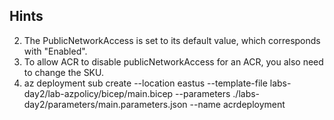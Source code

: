 ## Hints
2. The PublicNetworkAccess is set to its default value, which corresponds with "Enabled".
3. To allow ACR to disable publicNetworkAccess for an ACR, you also need to change the SKU. 
4. az deployment sub create --location eastus --template-file labs-day2/lab-azpolicy/bicep/main.bicep --parameters ./labs-day2/parameters/main.parameters.json --name acrdeployment